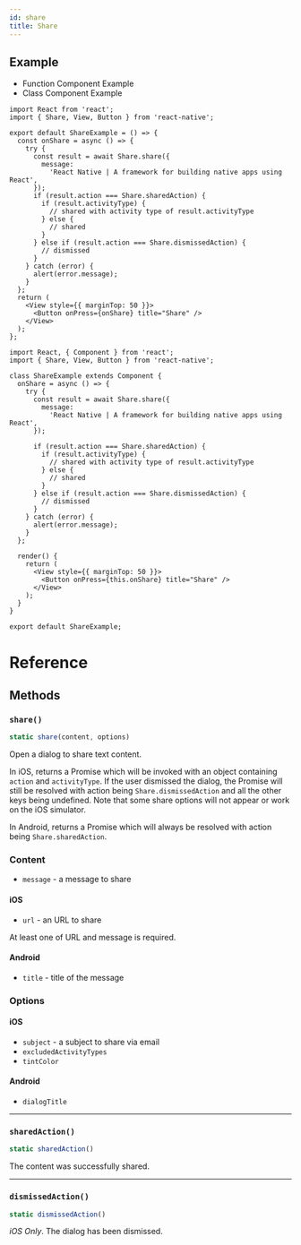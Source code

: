 ```yaml
---
id: share
title: Share
---
```


## Example

<div class="toggler">
  <ul role="tablist" class="toggle-syntax">
    <li id="functional" class="button-functional" aria-selected="false" role="tab" tabindex="0" aria-controls="functionaltab" onclick="displayTabs('syntax', 'functional')">
      Function Component Example
    </li>
    <li id="classical" class="button-classical" aria-selected="false" role="tab" tabindex="0" aria-controls="classicaltab" onclick="displayTabs('syntax', 'classical')">
      Class Component Example
    </li>
  </ul>
</div>

<block class="functional syntax" />

```SnackPlayer name=Function%20Component%20Example&supportedPlatforms=ios,android
import React from 'react';
import { Share, View, Button } from 'react-native';

export default ShareExample = () => {
  const onShare = async () => {
    try {
      const result = await Share.share({
        message:
          'React Native | A framework for building native apps using React',
      });
      if (result.action === Share.sharedAction) {
        if (result.activityType) {
          // shared with activity type of result.activityType
        } else {
          // shared
        }
      } else if (result.action === Share.dismissedAction) {
        // dismissed
      }
    } catch (error) {
      alert(error.message);
    }
  };
  return (
    <View style={{ marginTop: 50 }}>
      <Button onPress={onShare} title="Share" />
    </View>
  );
};
```

<block class="classical syntax" />

```SnackPlayer name=Class%20Component%20Example&supportedPlatforms=ios,android
import React, { Component } from 'react';
import { Share, View, Button } from 'react-native';

class ShareExample extends Component {
  onShare = async () => {
    try {
      const result = await Share.share({
        message:
          'React Native | A framework for building native apps using React',
      });

      if (result.action === Share.sharedAction) {
        if (result.activityType) {
          // shared with activity type of result.activityType
        } else {
          // shared
        }
      } else if (result.action === Share.dismissedAction) {
        // dismissed
      }
    } catch (error) {
      alert(error.message);
    }
  };

  render() {
    return (
      <View style={{ marginTop: 50 }}>
        <Button onPress={this.onShare} title="Share" />
      </View>
    );
  }
}

export default ShareExample;
```

<block class="endBlock syntax" />

# Reference

## Methods

### `share()`

```jsx
static share(content, options)
```

Open a dialog to share text content.

In iOS, returns a Promise which will be invoked with an object containing `action` and `activityType`. If the user dismissed the dialog, the Promise will still be resolved with action being `Share.dismissedAction` and all the other keys being undefined. Note that some share options will not appear or work on the iOS simulator.

In Android, returns a Promise which will always be resolved with action being `Share.sharedAction`.

### Content

- `message` - a message to share

#### iOS

- `url` - an URL to share

At least one of URL and message is required.

#### Android

- `title` - title of the message

### Options

#### iOS

- `subject` - a subject to share via email
- `excludedActivityTypes`
- `tintColor`

#### Android

- `dialogTitle`

---

### `sharedAction()`

```jsx
static sharedAction()
```

The content was successfully shared.

---

### `dismissedAction()`

```jsx
static dismissedAction()
```

_iOS Only_. The dialog has been dismissed.

